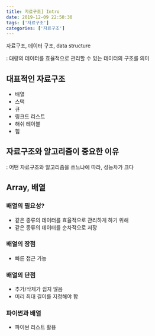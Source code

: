 ```yaml
---
title: 자료구조] Intro
date: 2019-12-09 22:50:30
tags: ['자료구조']
categories: ['자료구조']
---
```


자료구조, 데이터 구조, data structure

: 대량의 데이터를 효율적으로 관리할 수 있는 데이터의 구조를 의미



## 대표적인 자료구조

- 배열
- 스택
- 큐
- 링크드 리스트
- 해쉬 테이블
- 힙



## 자료구조와 알고리즘이 중요한 이유

: 어떤 자료구조와 알고리즘을 쓰느냐에 따라, 성능차가 크다



## Array, 배열

### 배열의 필요성?

- 같은 종류의 데이터를 효율적으로 관리하게 하기 위해
- 같은 종류의 데이터를 순차적으로 저장



### 배열의 장점

- 빠른 접근 가능

### 배열의 단점

- 추가/삭제가 쉽지 않음
- 미리 최대 길이를 지정해야 함



### 파이썬과 배열

- 파이썬 리스트 활용

